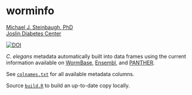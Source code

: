 # worminfo

[Michael J. Steinbaugh, PhD](http://mike.steinbaugh.com)<br />
[Joslin Diabetes Center](http://www.joslin.org)

[![DOI](https://zenodo.org/badge/20969/mjsteinbaugh/metadata-elegans.svg)](https://zenodo.org/badge/latestdoi/20969/mjsteinbaugh/metadata-elegans)

*C. elegans* metadata automatically built into data frames using the current information available on [WormBase](http://www.wormbase.org), [Ensembl](http://www.ensembl.org/Caenorhabditis_elegans/Info/Index), and [PANTHER](http://pantherdb.org).

See [`colnames.txt`](colnames.txt) for all available metadata columns.

Source [`build.R`](build.R) to build an up-to-date copy locally.

